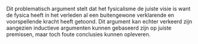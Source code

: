 Dit problematisch argument stelt dat het fysicalisme de juiste visie is want de fysica heeft in het verleden al een buitengewone verklarende en voorspellende kracht heeft getoond. Dit argument kan echter verkeerd zijn aangezien inductieve argumenten kunnen gebaseerd zijn op juiste premissen, maar toch foute conclusies kunnen opleveren.